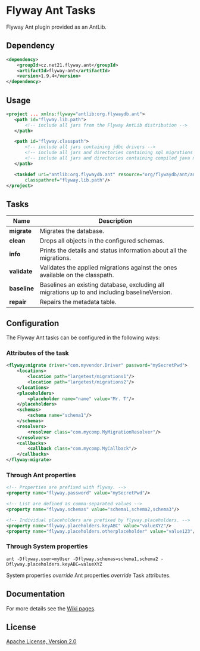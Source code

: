 #  Flyway Ant Tasks

Flyway Ant plugin provided as an AntLib.

## Dependency

```xml
<dependency>
    <groupId>cz.net21.flyway.ant</groupId>
    <artifactId>flyway-ant</artifactId>
    <version>1.9.4</version>
</dependency>
```

## Usage

```xml
<project ... xmlns:flyway="antlib:org.flywaydb.ant">
   <path id="flyway.lib.path">
       <!-- include all jars from the Flyway AntLib distribution -->
   </path>

   <path id="flyway.classpath">
       <!-- include all jars containing jdbc drivers -->
       <!-- include all jars and directories containing sql migrations -->
       <!-- include all jars and directories containing compiled java migrations -->
   </path>

   <taskdef uri="antlib:org.flywaydb.ant" resource="org/flywaydb/ant/antlib.xml"
       classpathref="flyway.lib.path"/>
</project>
```

## Tasks

| Name           | Description | 
| -------------- | ------------|
| **migrate**    | Migrates the database. |
| **clean**      | Drops all objects in the configured schemas. |
| **info**       | Prints the details and status information about all the migrations. |
| **validate**   | Validates the applied migrations against the ones available on the classpath. |
| **baseline**   | Baselines an existing database, excluding all migrations up to and including baselineVersion. |
| **repair**     | Repairs the metadata table. |

## Configuration

The Flyway Ant tasks can be configured in the following ways:

### Attributes of the task

```xml
<flyway:migrate driver="com.myvendor.Driver" password="mySecretPwd">
    <locations>
        <location path="largetest/migrations1"/>
        <location path="largetest/migrations2"/>
    </locations>
    <placeholders>
        <placeholder name="name" value="Mr. T"/>
    </placeholders>
    <schemas>
        <schema name="schema1"/>
    </schemas>
    <resolvers>
        <resolver class="com.mycomp.MyMigrationResolver"/>
    </resolvers>
    <callbacks>
        <callback class="com.mycomp.MyCallback"/>
    </callbacks>
</flyway:migrate>
```

### Through Ant properties

```xml
<!-- Properties are prefixed with flyway. -->
<property name="flyway.password" value="mySecretPwd"/>

<!-- List are defined as comma-separated values -->
<property name="flyway.schemas" value="schema1,schema2,schema3"/>

<!-- Individual placeholders are prefixed by flyway.placeholders. -->
<property name="flyway.placeholders.keyABC" value="valueXYZ"/>
<property name="flyway.placeholders.otherplaceholder" value="value123"/>
```

### Through System properties

```
ant -Dflyway.user=myUser -Dflyway.schemas=schema1,schema2 -Dflyway.placeholders.keyABC=valueXYZ
```

System properties *override* Ant properties *override* Task attributes.

## Documentation 

For more details see the [Wiki pages](https://github.com/flyway/flyway-ant/wiki).

## License

[Apache License, Version 2.0](http://www.apache.org/licenses/LICENSE-2.0)
